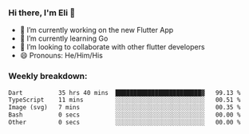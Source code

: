 ### Hi there, I'm Eli 👋
- 🔭 I’m currently working on the new Flutter App
- 🌱 I’m currently learning Go
- 🦄 I’m looking to collaborate with other flutter developers
- 😄 Pronouns: He/Him/His

### Weekly breakdown:
<!--START_SECTION:waka-->

```txt
Dart          35 hrs 40 mins  ████████████████████████▓   99.13 %
TypeScript    11 mins         ░░░░░░░░░░░░░░░░░░░░░░░░░   00.51 %
Image (svg)   7 mins          ░░░░░░░░░░░░░░░░░░░░░░░░░   00.35 %
Bash          0 secs          ░░░░░░░░░░░░░░░░░░░░░░░░░   00.00 %
Other         0 secs          ░░░░░░░░░░░░░░░░░░░░░░░░░   00.00 %
```

<!--END_SECTION:waka-->
